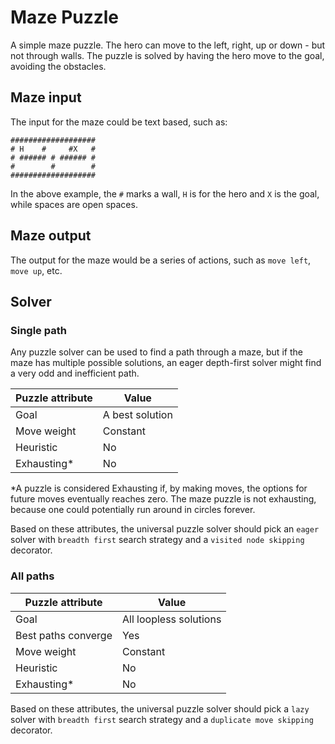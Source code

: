 # Maze Puzzle

A simple maze puzzle. The hero can move to the left, right, up or down - but not 
through walls. The puzzle is solved by having the hero move to the goal, 
avoiding the obstacles.

## Maze input

The input for the maze could be text based, such as:
```
###################
# H    #     #X   #
# ###### # ###### #
#        #        #
###################
```
In the above example, the `#` marks a wall, `H` is for the hero and `X` is the 
goal, while spaces are open spaces.

## Maze output

The output for the maze would be a series of actions, such as `move left`, 
`move up`, etc.

## Solver

### Single path

Any puzzle solver can be used to find a path through a maze, but if the maze has 
multiple possible solutions, an eager depth-first solver might find a very odd 
and inefficient path.

| Puzzle attribute  | Value             |
|-------------------|-------------------|
| Goal              | A best solution   |
| Move weight       | Constant          |
| Heuristic         | No                |
| Exhausting*       | No                |

*A puzzle is considered Exhausting if, by making moves, the options for future 
moves eventually reaches zero. The maze puzzle is not exhausting, because one 
could potentially run around in circles forever.

Based on these attributes, the universal puzzle solver should pick an `eager` 
solver with `breadth first` search strategy and a `visited node skipping` 
decorator.

### All paths

| Puzzle attribute      | Value                     |
|-----------------------|---------------------------|
| Goal                  | All loopless solutions    |
| Best paths converge   | Yes                       |
| Move weight           | Constant                  |
| Heuristic             | No                        |
| Exhausting*           | No                        |

Based on these attributes, the universal puzzle solver should pick a `lazy` 
solver with `breadth first` search strategy and a `duplicate move skipping` 
decorator.
